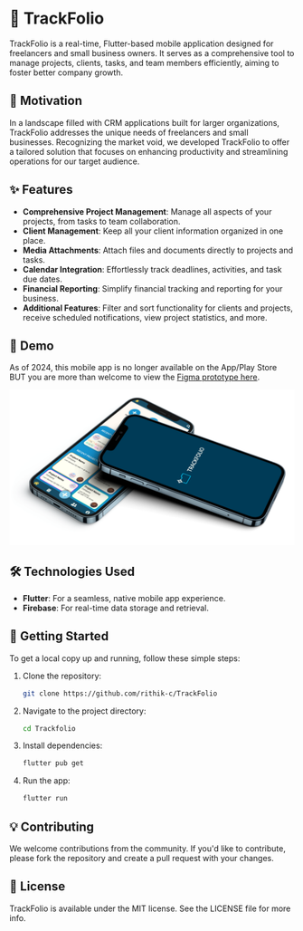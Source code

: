 # 📱 TrackFolio

TrackFolio is a real-time, Flutter-based mobile application designed for freelancers and small business owners. It serves as a comprehensive tool to manage projects, clients, tasks, and team members efficiently, aiming to foster better company growth.

## 🚀 Motivation

In a landscape filled with CRM applications built for larger organizations, TrackFolio addresses the unique needs of freelancers and small businesses. Recognizing the market void, we developed TrackFolio to offer a tailored solution that focuses on enhancing productivity and streamlining operations for our target audience.

## ✨ Features

- **Comprehensive Project Management**: Manage all aspects of your projects, from tasks to team collaboration.
- **Client Management**: Keep all your client information organized in one place.
- **Media Attachments**: Attach files and documents directly to projects and tasks.
- **Calendar Integration**: Effortlessly track deadlines, activities, and task due dates.
- **Financial Reporting**: Simplify financial tracking and reporting for your business.
- **Additional Features**: Filter and sort functionality for clients and projects, receive scheduled notifications, view project statistics, and more.

## 🎥 Demo

As of 2024, this mobile app is no longer available on the App/Play Store BUT you are more than welcome to view the <a href="https://www.figma.com/proto/ce90QjuFQqtkcfxaRj1Jfa/Interface-Design?page-id=51%3A111&type=design&node-id=52-1184&viewport=-804%2C464%2C0.33&t=Lo1vDmbdN4ElvoQs-1&scaling=scale-down&starting-point-node-id=52%3A1197&mode=design" target="_blank">Figma prototype here</a>.

<img src="resources/trackfolio-thumbnail.png" alt="Screenshot of TrackFolio" title="Screenshot of TrackFolio" width="600"/>

## 🛠 Technologies Used

- **Flutter**: For a seamless, native mobile app experience.
- **Firebase**: For real-time data storage and retrieval.

## 🌟 Getting Started

To get a local copy up and running, follow these simple steps:

1. Clone the repository:
    ```sh
    git clone https://github.com/rithik-c/TrackFolio
    ```
2. Navigate to the project directory:
    ```bash
    cd Trackfolio
    ```
3. Install dependencies:
    ```sh
    flutter pub get
    ```
4. Run the app:
    ```sh
    flutter run
    ```

## 💡 Contributing

We welcome contributions from the community. If you'd like to contribute, please fork the repository and create a pull request with your changes.

## 📄 License

TrackFolio is available under the MIT license. See the LICENSE file for more info.
